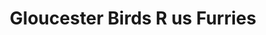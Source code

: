 ---
title: "Gloucester Birds R us Furries"
url: /cheltenham/gloucester-birds-r-us-furries/
shop: pet
---